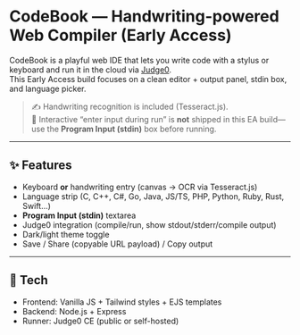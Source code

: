 # CodeBook — Handwriting-powered Web Compiler (Early Access)

CodeBook is a playful web IDE that lets you write code with a stylus or keyboard and run it in the cloud via [Judge0](https://judge0.com/).  
This Early Access build focuses on a clean editor + output panel, stdin box, and language picker.

> ✍️ Handwriting recognition is included (Tesseract.js).  
> 🧪 Interactive “enter input during run” is **not** shipped in this EA build—use the **Program Input (stdin)** box before running.

---

## ✨ Features

- Keyboard **or** handwriting entry (canvas → OCR via Tesseract.js)
- Language strip (C, C++, C#, Go, Java, JS/TS, PHP, Python, Ruby, Rust, Swift…)
- **Program Input (stdin)** textarea
- Judge0 integration (compile/run, show stdout/stderr/compile output)
- Dark/light theme toggle
- Save / Share (copyable URL payload) / Copy output

---

## 🧱 Tech

- Frontend: Vanilla JS + Tailwind styles + EJS templates
- Backend: Node.js + Express
- Runner: Judge0 CE (public or self-hosted)
